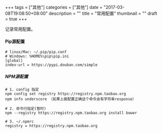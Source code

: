 +++
tags = ["其他"]
categories = ["其他"]
date = "2017-03-08T19:08:50+08:00"
description = ""
title = "常用配置"
thumbnail = ""
draft = true
+++

记录常用配置。

<!--more-->


#### Pip源配置

```shell
# linux/Mac: ~/.pip/pip.conf
# Windows: %HOME%\pip\pip.ini
[global]
index-url = https://pypi.douban.com/simple
```

##### NPM源配置

```shell
# 1. config 指定
npm config set registry https://registry.npm.taobao.org 
npm info underscore （如果上面配置正确这个命令会有字符串response）

# 2. 命令行指定(暂时)
npm --registry https://registry.npm.taobao.org install bower

# 3. ~/.npmrc
registry = https://registry.npm.taobao.org
```



